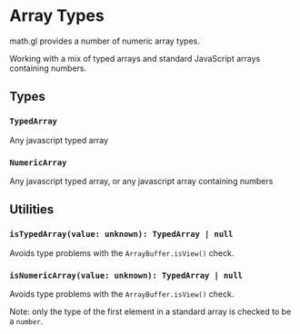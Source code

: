 # Array Types

math.gl provides a number of numeric array types.

Working with a mix of typed arrays and standard JavaScript arrays containing numbers.

## Types

### `TypedArray`

Any javascript typed array

### `NumericArray`

Any javascript typed array, or any javascript array containing numbers

## Utilities

### `isTypedArray(value: unknown): TypedArray | null`

Avoids type problems with the `ArrayBuffer.isView()` check.

### `isNumericArray(value: unknown): TypedArray | null`

Avoids type problems with the `ArrayBuffer.isView()` check. 

Note: only the type of the first element in a standard array is checked to be a `number`.
